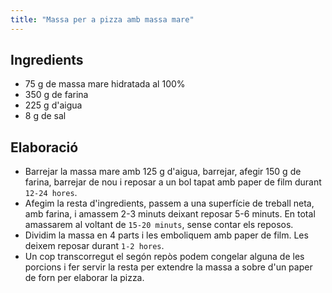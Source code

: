 ```yaml
---
title: "Massa per a pizza amb massa mare"
---
```


## Ingredients

* 75 g de massa mare hidratada al 100%
* 350 g de farina
* 225 g d'aigua
* 8 g de sal  

## Elaboració

- Barrejar la massa mare amb 125 g d'aigua, barrejar, afegir 150 g de farina, barrejar de nou i reposar a un bol tapat amb paper de film durant `12-24 hores`.
- Afegim la resta d'ingredients, passem a una superfície de treball neta, amb farina, i amassem 2-3 minuts deixant reposar 5-6 minuts. En total amassarem al voltant de `15-20 minuts`, sense contar els reposos.
- Dividim la massa en 4 parts i les emboliquem amb paper de film. Les deixem reposar durant `1-2 hores`.
- Un cop transcorregut el segón repòs podem congelar alguna de les porcions i fer servir la resta per extendre la massa a sobre d'un paper de forn per elaborar la pizza.  

